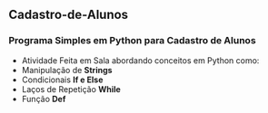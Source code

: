 ## Cadastro-de-Alunos

### Programa Simples em Python para Cadastro de Alunos

-  Atividade Feita em Sala abordando conceitos em Python como:
  - Manipulação de **Strings**
  - Condicionais **If e Else**
  - Laços de Repetição **While**
  - Função **Def**
